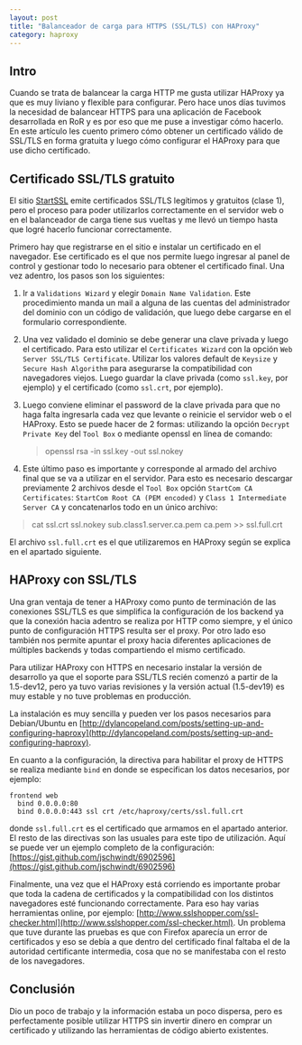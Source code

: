 ```yaml
---
layout: post
title: "Balanceador de carga para HTTPS (SSL/TLS) con HAProxy"
category: haproxy
---
```


## Intro

Cuando se trata de balancear la carga HTTP me gusta utilizar HAProxy ya que es muy liviano y flexible para configurar. Pero hace unos días tuvimos la necesidad de balancear HTTPS para una aplicación de Facebook desarrollada en RoR y es por eso que me puse a investigar cómo hacerlo. En este artículo les cuento primero cómo obtener un certificado válido de SSL/TLS en forma gratuita y luego cómo configurar el HAProxy para que use dicho certificado.

## Certificado SSL/TLS gratuito

El sitio [StartSSL](http://www.startssl.com/) emite certificados SSL/TLS legítimos y gratuitos (clase 1), pero el proceso para poder utilizarlos correctamente en el servidor web o en el balanceador de carga tiene sus vueltas y me llevó un tiempo hasta que logré hacerlo funcionar correctamente.

Primero hay que registrarse en el sitio e instalar un certificado en el navegador. Ese certificado es el que nos permite luego ingresar al panel de control y gestionar todo lo necesario para obtener el certificado final. Una vez adentro, los pasos son los siguientes:

1. Ir a `Validations Wizard` y elegir `Domain Name Validation`. Este procedimiento manda un mail a alguna de las cuentas del administrador del dominio con un código de validación, que luego debe cargarse en el formulario correspondiente.

1. Una vez validado el dominio se debe generar una clave privada y luego el certificado. Para esto utilizar el `Certificates Wizard` con la opción `Web Server SSL/TLS Certificate`. Utilizar los valores default de `Keysize` y `Secure Hash Algorithm` para asegurarse la compatibilidad con navegadores viejos. Luego guardar la clave privada (como `ssl.key`, por ejemplo) y el certificado (como `ssl.crt`, por ejemplo).

1. Luego conviene eliminar el password de la clave privada para que no haga falta ingresarla cada vez que levante o reinicie el servidor web o el HAProxy. Esto se puede hacer de 2 formas: utilizando la opción `Decrypt Private Key` del `Tool Box` o mediante openssl en línea de comando:
   > openssl rsa -in ssl.key -out ssl.nokey

1. Este último paso es importante y corresponde al armado del archivo final que se va a utilizar en el servidor. Para esto es necesario descargar previamente 2 archivos desde el `Tool Box` opción `StartCom CA Certificates`: `StartCom Root CA (PEM encoded)` y `Class 1 Intermediate Server CA` y concatenarlos todo en un único archivo:
  > cat ssl.crt ssl.nokey sub.class1.server.ca.pem ca.pem >> ssl.full.crt

El archivo `ssl.full.crt` es el que utilizaremos en HAProxy según se explica en el apartado siguiente.

## HAProxy con SSL/TLS

Una gran ventaja de tener a HAProxy como punto de terminación de las conexiones SSL/TLS es que simplifica la configuración de los backend ya que la conexión hacia adentro se realiza por HTTP como siempre, y el único punto de configuración HTTPS resulta ser el proxy. Por otro lado eso también nos permite apuntar el proxy hacia diferentes aplicaciones de múltiples backends y todas compartiendo el mismo certificado.

Para utilizar HAProxy con HTTPS en necesario instalar la versión de desarrollo ya que el soporte para SSL/TLS recién comenzó a partir de la 1.5-dev12, pero ya tuvo varias revisiones y la versión actual (1.5-dev19) es muy estable y no tuve problemas en producción.

La instalación es muy sencilla y pueden ver los pasos necesarios para Debian/Ubuntu en [http://dylancopeland.com/posts/setting-up-and-configuring-haproxy](http://dylancopeland.com/posts/setting-up-and-configuring-haproxy).

En cuanto a la configuración, la directiva para habilitar el proxy de HTTPS se realiza mediante `bind` en donde se especifican los datos necesarios, por ejemplo:

```
frontend web
  bind 0.0.0.0:80
  bind 0.0.0.0:443 ssl crt /etc/haproxy/certs/ssl.full.crt
```
    
donde `ssl.full.crt` es el certificado que armamos en el apartado anterior. El resto de las directivas son las usuales para este tipo de utilización. Aquí se puede ver un ejemplo completo de la configuración: [https://gist.github.com/jschwindt/6902596](https://gist.github.com/jschwindt/6902596)

Finalmente, una vez que el HAProxy está corriendo es importante probar que toda la cadena de certificados y la compatibilidad con los distintos navegadores esté funcionando correctamente. Para eso hay varias herramientas online, por ejemplo: [http://www.sslshopper.com/ssl-checker.html](http://www.sslshopper.com/ssl-checker.html). Un problema que tuve durante las pruebas es que con Firefox aparecía un error de certificados y eso se debía a que dentro del certificado final faltaba el de la autoridad certificante intermedia, cosa que no se manifestaba con el resto de los navegadores.

## Conclusión

Dio un poco de trabajo y la información estaba un poco dispersa, pero es perfectamente posible utilizar HTTPS sin invertir dinero en comprar un certificado y utilizando las herramientas de código abierto existentes.
